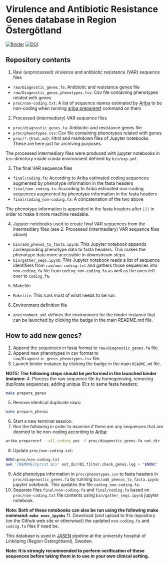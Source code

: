 # Virulence and Antibiotic Resistance Genes database in Region Östergötland

[![Binder](https://mybinder.org/badge_logo.svg)](https://mybinder.org/v2/gh/Genomic-Medicine-Linkoping/var-genes-ro/HEAD)
[![DOI](https://zenodo.org/badge/372817270.svg)](https://zenodo.org/badge/latestdoi/372817270)

## Repository contents

1. Raw (unprocessed) virulence and antibiotic resistance (VAR) sequence files

- `raw/Diagnostic_genes.fa`: Antibiotic and resistance genes file
- `raw/Diagnostic_genes_phenotypes.tsv`: Csv file containing phenotypes related with genes
- `proc/non-coding.txt`: A list of sequence names estimated by [Ariba](https://github.com/sanger-pathogens/ariba) to be non-coding when running [ariba prepareref](https://github.com/sanger-pathogens/ariba/wiki/Task:-prepareref) command on them

2. Processed (intermediary) VAR sequence files 

- `proc/diagnostic_genes.fa`: Antibiotic and resistance genes file
- `proc/phenotypes.csv`: Csv file containing phenotypes related with genes
- `proc/*.{html,md}`: Html and markdown files of Jupyter notebooks. These are here just for archiving purposes.

The processed intermediary files were produced with jupyter notebooks in `bin`-directory inside conda environment defined by `bin/exp.yml`.

3. The final VAR sequence files

- `final/coding.fa`: According to Ariba estimated coding sequences augmented by phenotype information in the fasta headers 
- `final/non-coding.fa`: According to Ariba estimated non-coding sequences augmented by phenotype information in the fasta headers
- `final/coding_non-coding.fa`: A concatenation of the two above

The phenotype information is appended in the fasta headers after `|||` in order to make it more machine readable.

4. Jupyter notebooks used to create final VAR sequences from the intermediary files (see 2. Processed (intermediary) VAR sequence files above)

- `bin/add_phenos_to_fasta.ipynb`: This Jupyter notebook appends corresponding phenotype data to fasta headers. This makes the phenotype data more accessible in downstream steps.
- `bin/gather_seqs.ipynb`: This Jupyter notebook reads a list of sequence identifiers from `raw/non-coding.txt` and gathers those sequences into `non-coding.fa` file from `coding_non-coding.fa` as well as the ones left over to `coding.fa`.

5. Makefile

- `Makefile`: This runs most of what needs to be run.

6. Environment definition file

- `environment.yml` defines the environment for the binder instance that can be launched by clicking the badge in the main README.md file.

## How to add new genes?

1. Append the sequences in fasta format to `raw/Diagnostic_genes.fa` file.
2. Append new phenotypes in csv format to `raw/Diagnostic_genes_phenotypes.tsv` file.
3. Launch binder instance by clicking the badge in the main `README.md` file.

**NOTE: The following steps should be performed in the launched binder instance:**
4. Process the raw sequence file by homogenising, removing duplicate sequences, adding unique ID:s to same fasta headers: 
  ```bash
  make prepare_genes
  ```
5. Remove identical duplicate rows: 
  ```bash
  make prepare_phenos
  ```
6. Start a new terminal session.
7. Run the following in order to examine if there are any sequences that are deemed to be non-coding according to [Ariba](https://github.com/sanger-pathogens/ariba):
  ```bash
  ariba prepareref --all_coding yes -f proc/diagnostic_genes.fa out_dir
  ```
8. Update `proc/non-coding.txt`: 
  ```bash
  NONC=proc/non-coding.txt
  awk '/REMOVE/{print $1}' out_dir/01.filter.check_genes.log > "$NONC"
  ```
9. Add phenotype information in `proc/phenotypes.csv` to fasta headers in `proc/diagenostic_genes.fa` by running `bin/add_phenos_to_fasta.ipynb` jupyter notebook. This updates the file `coding_non-coding.fa`.
10. Separate files `final/non-coding.fa` and `final/coding.fa` based on `proc/non-coding.txt` file contents using `bin/gather_seqs.ipynb` jupyter notebook.

**Note: Both of these notebooks can also be run using the following make command: `make exec_ipynbs`**
11. Download (and upload to this repository (on the Github web site or otherwise)) the updated `non-coding.fa` and `coding.fa` files if need be.

This database is used in [JASEN](https://github.com/Genomic-Medicine-Linkoping/JASEN/tree/ro-implementation) pipeline at the university hospital of Linköping (Region Östergötland), Sweden.

**Note: It is strongly recommended to perform verification of these sequences before taking them in to use in your own clinical setting.**
